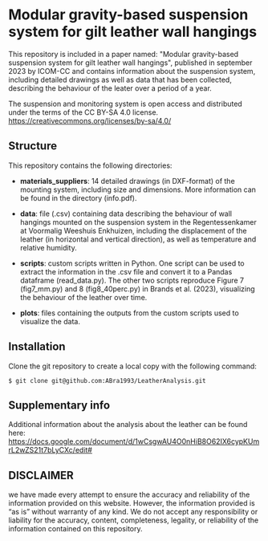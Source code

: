 # Modular gravity-based suspension system for gilt leather wall hangings
This repository is included in a paper named:  "Modular gravity-based suspension system for gilt leather wall hangings", published in september 2023 by ICOM-CC and contains information about the suspension system, including detailed drawings as well as data that has been collected, describing the behaviour of the leater over a period of a year.

The suspension and monitoring system is open access and distributed under the terms of the CC BY-SA 4.0 license. https://creativecommons.org/licenses/by-sa/4.0/

Structure
------------
This repository contains the following directories:

* **materials_suppliers**: 14 detailed drawings (in DXF-format) of the mounting system, including size and dimensions. More information can be found in the directory (info.pdf).

* **data**: file (.csv) containing data describing the behaviour of wall hangings mounted on the suspension system in the Regentessenkamer at Voormalig Weeshuis Enkhuizen, including the displacement of the leather (in horizontal and vertical direction), as well as temperature and relative humidity.

* **scripts**: custom scripts written in Python. One script can be used to extract the information in the .csv file and convert it to a Pandas dataframe (read_data.py). The other two scripts reproduce Figure 7 (fig7_mm.py) and 8 (fig8_40perc.py) in Brands et al. (2023), visualizing the behaviour of the leather over time. 

* **plots**: files containing the outputs from the custom scripts used to visualize the data.

## Installation
Clone the git repository to create a local copy with the following command:

    $ git clone git@github.com:ABra1993/LeatherAnalysis.git

Supplementary info
------------
Additional information about the analysis about the leather can be found here:
https://docs.google.com/document/d/1wCsgwAU4O0nHiB8O62IX6cypKUmrL2wZS21t7bLyCXc/edit#

DISCLAIMER 
------------
we have made every attempt to ensure the accuracy and reliability of the information provided on this website. However, the information provided is “as is” without warranty of any kind. We do not accept any responsibility or liability for the accuracy, content, completeness, legality, or reliability of the information contained on this repository.